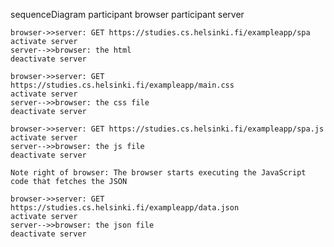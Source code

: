 sequenceDiagram
  participant browser
  participant server

    browser->>server: GET https://studies.cs.helsinki.fi/exampleapp/spa
    activate server
    server-->>browser: the html
    deactivate server

    browser->>server: GET https://studies.cs.helsinki.fi/exampleapp/main.css
    activate server
    server-->>browser: the css file
    deactivate server

    browser->>server: GET https://studies.cs.helsinki.fi/exampleapp/spa.js
    activate server
    server-->>browser: the js file
    deactivate server

    Note right of browser: The browser starts executing the JavaScript code that fetches the JSON

    browser->>server: GET https://studies.cs.helsinki.fi/exampleapp/data.json
    activate server
    server-->>browser: the json file
    deactivate server



